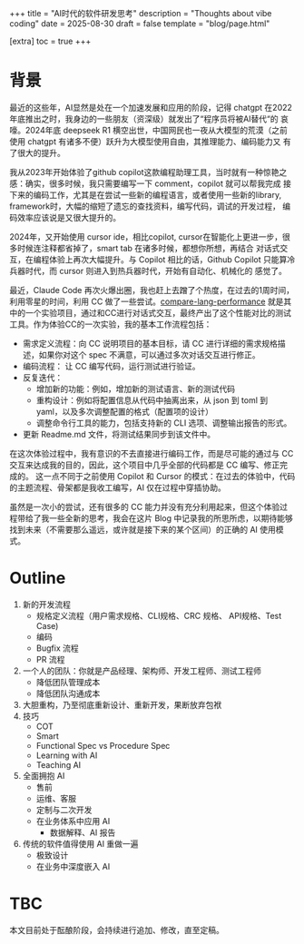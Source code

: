 +++
title = "AI时代的软件研发思考"
description = "Thoughts about vibe coding"
date = 2025-08-30
draft = false
template = "blog/page.html"

[extra]
toc = true
+++

# 背景
最近的这些年，AI显然是处在一个加速发展和应用的阶段，记得 chatgpt 在2022年底推出之时，我身边的一些朋友（资深级）就发出了“程序员将被AI替代“的
哀嚎。2024年底 deepseek R1 横空出世，中国网民也一夜从大模型的荒漠（之前使用 chatgpt 有诸多不便）跃升为大模型使用自由，其推理能力、编码能力又
有了很大的提升。

我从2023年开始体验了github copilot这款编程助理工具，当时就有一种惊艳之感：确实，很多时候，我只需要编写一下 comment，copilot 就可以帮我完成
接下来的编码工作，尤其是在尝试一些新的编程语言，或者使用一些新的library, framework时，大幅的缩短了遗忘的查找资料，编写代码，调试的开发过程，
编码效率应该说是又很大提升的。

2024年，又开始使用 cursor ide，相比copilot, cursor在智能化上更进一步，很多时候连注释都省掉了，smart tab 在诸多时候，都想你所想，再结合
对话式交互，在编程体验上再次大幅提升。与 Copilot 相比的话，Github Copilot 只能算冷兵器时代，而 cursor 则进入到热兵器时代，开始有自动化、机械化的
感觉了。

最近，Claude Code 再次火爆出圈，我也赶上去蹭了个热度，在过去的1周时间，利用零星的时间，利用 CC 做了一些尝试。[compare-lang-performance](https://github.com/wangzaixiang/compare-lang-performance)
就是其中的一个实验项目，通过和CC进行对话式交互，最终产出了这个性能对比的测试工具。作为体验CC的一次实验，我的基本工作流程包括：

- 需求定义流程：向 CC 说明项目的基本目标，请 CC 进行详细的需求规格描述，如果你对这个 spec 不满意，可以通过多次对话交互进行修正。
- 编码流程： 让 CC 编写代码，运行测试进行验证。
- 反复迭代：
  - 增加新的功能：例如，增加新的测试语言、新的测试代码
  - 重构设计：例如将配置信息从代码中抽离出来，从 json 到 toml 到 yaml，以及多次调整配置的格式（配置项的设计）
  - 调整命令行工具的能力，包括支持新的 CLI 选项、调整输出报告的形式。
- 更新 Readme.md 文件，将测试结果同步到该文件中。

在这次体验过程中，我有意识的不去直接进行编码工作，而是尽可能的通过与 CC 交互来达成我的目的，因此，这个项目中几乎全部的代码都是 CC 编写、修正完成的。
这一点不同于之前使用 Copilot 和 Cursor 的模式：在过去的体验中，代码的主题流程、骨架都是我收工编写，AI 仅在过程中穿插协助。

虽然是一次小的尝试，还有很多的 CC 能力并没有充分利用起来，但这个体验过程带给了我一些全新的思考，我会在这片 Blog 中记录我的所思所虑，以期待能够
找到未来（不需要那么遥远，或许就是接下来的某个区间）的正确的 AI 使用模式。

# Outline
1. 新的开发流程
   - 规格定义流程（用户需求规格、CLI规格、CRC 规格、 API规格、Test Case)
   - 编码
   - Bugfix 流程
   - PR 流程
2. 一个人的团队：你就是产品经理、架构师、开发工程师、测试工程师
   - 降低团队管理成本
   - 降低团队沟通成本
3. 大胆重构，乃至彻底重新设计、重新开发，果断放弃包袱
4. 技巧
   - COT
   - Smart
   - Functional Spec vs Procedure Spec
   - Learning with AI
   - Teaching AI
5. 全面拥抱 AI
   - 售前
   - 运维、客服
   - 定制与二次开发
   - 在业务体系中应用 AI 
     - 数据解释、AI 报告
6. 传统的软件值得使用 AI 重做一遍
   - 极致设计
   - 在业务中深度嵌入 AI

# TBC
本文目前处于酝酿阶段，会持续进行追加、修改，直至定稿。

